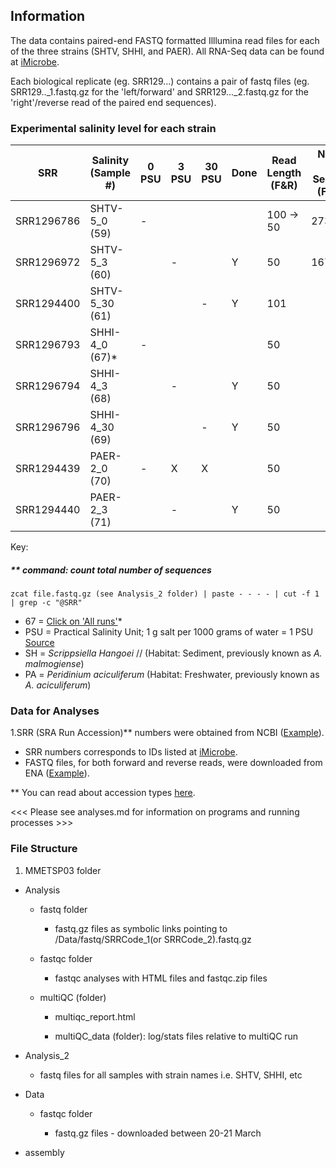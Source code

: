 ## Information

The data contains paired-end FASTQ formatted Illlumina read files for each of the three strains (SHTV, SHHI, and PAER). All RNA-Seq data can be found at [iMicrobe](https://www.imicrobe.us/#/investigators/180). 

Each biological replicate (eg. SRR129...) contains a pair of fastq files (eg. SRR129.._1.fastq.gz for the 'left/forward' and SRR129..._2.fastq.gz for the 'right'/reverse read of the paired end sequences).
 
### Experimental salinity level for each strain

| SRR        | Salinity (Sample #)|  0 PSU | 3 PSU	| 30 PSU	| Done | Read Length (F&R)| Number of Sequence (F&R)** |
|--------    | -------------------|-----   |---	   |---	    | ---  | -----| --- |
| SRR1296786 |  SHTV-5_0 (59) 	     |   	-    |  	    |   	    |   |  100 -> 50 |  27365859 |
| SRR1296972 |  SHTV-5_3 (60) 	     |   	    |  - 	  |   	    | Y    |   50 | 16785889 |
| SRR1294400 | SHTV-5_30 (61)	       |   	    |   	  |  - 	 | Y       | 101 | |
| SRR1296793 | SHHI-4_0 (67)*       |   -    |  	   |   	  |        |  50 | |
| SRR1296794 | SHHI-4_3 (68)	       |   	    |  -	  |   	  | Y       |  50 | |
| SRR1296796 | SHHI-4_30 (69)	       |    	   |  	   |   -	 | Y       |  50 | |
| SRR1294439 | PAER-2_0 (70)       |    -    |   X   |   X   |         | 50 | |
| SRR1294440 | PAER-2_3 (71)	       |   	    |  -	  |   	  | Y       |   50 | |

Key:

##### ** command: count total number of sequences
```
zcat file.fastq.gz (see Analysis_2 folder) | paste - - - - | cut -f 1 | grep -c "@SRR"
```
+ 67 = [Click on 'All runs'](https://www.ncbi.nlm.nih.gov/sra/?term=SRR1294439)*
+ PSU = Practical Salinity Unit; 1 g salt per 1000 grams of water = 1 PSU [Source](https://podaac.jpl.nasa.gov/SeaSurfaceSalinity)
+ SH = *Scrippsiella Hangoei* //  (Habitat: Sediment, previously known as *A. malmogiense*)
+ PA = *Peridinium aciculiferum* (Habitat: Freshwater, previously known as *A. aciculiferum*)

### Data for Analyses

1.SRR (SRA Run Accession)** numbers were obtained from NCBI ([Example](https://www.ncbi.nlm.nih.gov/sra?LinkName=biosample_sra&from_uid=2740276)).
* SRR numbers corresponds to IDs listed at [iMicrobe](https://www.imicrobe.us/#/investigators/180).
* FASTQ files, for both forward and reverse reads, were downloaded from ENA ([Example](https://www.ebi.ac.uk/ena/data/view/SRR1294400)).

** You can read about accession types [here](https://www.ncbi.nlm.nih.gov/books/NBK56913/#search.what_do_the_different_sra_accessi).

<<< Please see analyses.md for information on programs and running processes >>>

### File Structure

1. MMETSP03 folder

* Analysis

  * fastq folder
  
    * fastq.gz files as symbolic links pointing to /Data/fastq/SRRCode_1(or SRRCode_2).fastq.gz
  
  * fastqc folder
  
    * fastqc analyses with HTML files and fastqc.zip files
  
  * multiQC (folder)
  
    * multiqc_report.html
    
    * multiQC_data (folder): log/stats files relative to multiQC run

* Analysis_2

  * fastq files for all samples with strain names i.e. SHTV, SHHI, etc

* Data

  * fastqc folder
  
    * fastq.gz files - downloaded between 20-21 March
 
 * assembly
